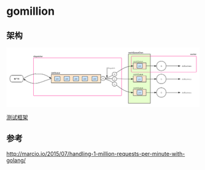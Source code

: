 # gomillion

## 架构
![](./go-million.png)

[测试框架](https://github.com/link1st/go-stress-testing)

## 参考
http://marcio.io/2015/07/handling-1-million-requests-per-minute-with-golang/




